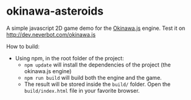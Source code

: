 okinawa-asteroids
=================

A simple javascript 2D game demo for the [Okinawa.js](https://github.com/neverbot/okinawa.js) engine. Test it on http://dev.neverbot.com/okinawa.js

How to build:
 * Using npm, in the root folder of the project:
   * `npm update` will install the dependencies of the project (the okinawa.js engine)
   * `npm run build` will build both the engine and the game.
   * The result will be stored inside the `build/` folder. Open the `build/index.html` file in your favorite browser.
